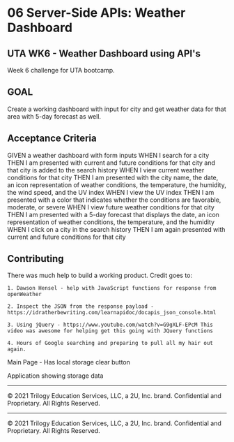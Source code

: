 # 06 Server-Side APIs: Weather Dashboard

## UTA WK6 - Weather Dashboard using API's
Week 6 challenge for UTA bootcamp.

## GOAL
Create a working dashboard with input for city and get weather data for that area with 5-day forecast as well.

## Acceptance Criteria
GIVEN a weather dashboard with form inputs
WHEN I search for a city
THEN I am presented with current and future conditions for that city and that city is added to the search history
WHEN I view current weather conditions for that city
THEN I am presented with the city name, the date, an icon representation of weather conditions, the temperature, the humidity, the wind speed, and the UV index
WHEN I view the UV index
THEN I am presented with a color that indicates whether the conditions are favorable, moderate, or severe
WHEN I view future weather conditions for that city
THEN I am presented with a 5-day forecast that displays the date, an icon representation of weather conditions, the temperature, and the humidity
WHEN I click on a city in the search history
THEN I am again presented with current and future conditions for that city

## Contributing
There was much help to build a working product. Credit goes to:

    1. Dawson Hensel - help with JavaScript functions for response from openWeather
   
    2. Inspect the JSON from the response payload - https://idratherbewriting.com/learnapidoc/docapis_json_console.html
   
    3. Using jQuery - https://www.youtube.com/watch?v=G9gXLF-EPcM This video was awesome for helping get this going with JQuery functions
    
    4. Hours of Google searching and preparing to pull all my hair out again.

Main Page - Has local storage clear button


Application showing storage data



- - -
© 2021 Trilogy Education Services, LLC, a 2U, Inc. brand. Confidential and Proprietary. All Rights Reserved.




- - -
© 2021 Trilogy Education Services, LLC, a 2U, Inc. brand. Confidential and Proprietary. All Rights Reserved.
